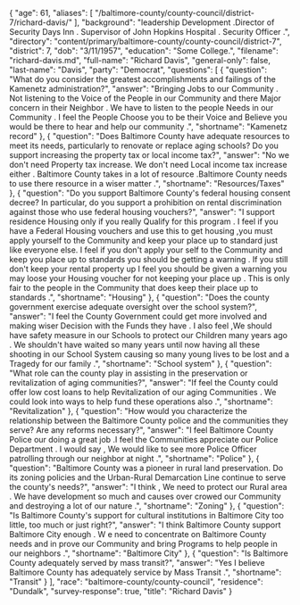 {
  "age": 61,
  "aliases": [
    "/baltimore-county/county-council/district-7/richard-davis/"
  ],
  "background": "leadership Development .Director of Security Days Inn . Supervisor of John Hopkins Hospital . Security Officer .",
  "directory": "content/primary/baltimore-county/county-council/district-7",
  "district": 7,
  "dob": "3/11/1957",
  "education": "Some College.",
  "filename": "richard-davis.md",
  "full-name": "Richard Davis",
  "general-only": false,
  "last-name": "Davis",
  "party": "Democrat",
  "questions": [
    {
      "question": "What do you consider the greatest accomplishments and failings of the Kamenetz administration?",
      "answer": "Bringing Jobs to our Community . Not listening to the Voice of the People in our Community and there Major concern in their Neighbor . We have to listen to the people Needs in our Community . I feel the People Choose you to be their Voice and Believe you would be there to hear and help our community .",
      "shortname": "Kamenetz record"
    },
    {
      "question": "Does Baltimore County have adequate resources to meet its needs, particularly to renovate or replace aging schools? Do you support increasing the property tax or local income tax?",
      "answer": "No we don't need Property tax increase. We don't need Local income tax increase either . Baltimore County takes in a lot of resource .Baltimore County needs to use there resource in a wiser matter .",
      "shortname": "Resources/Taxes"
    },
    {
      "question": "Do you support Baltimore County's federal housing consent decree? In particular, do you support a prohibition on rental discrimination against those who use federal housing vouchers?",
      "answer": "I support residence Housing only if you really Qualify for this program . I feel if you have a Federal Housing vouchers and use this to get housing ,you must apply yourself to the Community and keep your place up to standard just like everyone else. I feel if you don't apply your self to the Community and keep you place up to standards you should be getting a warning . If you still don't keep your rental property up I feel you should be given a warning you may loose your Housing voucher for not keeping your place up . This is only fair to the people in the Community that does keep their place up to standards .",
      "shortname": "Housing"
    },
    {
      "question": "Does the county government exercise adequate oversight over the school system?",
      "answer": "I feel the County Government could get more involved and making wiser Decision with the Funds they have . I also feel ,We should have safety measure in our Schools to protect our Children many years ago . We shouldn't have waited so many years until now having all these shooting in our School System causing so many young lives to be lost and a Tragedy for our family .",
      "shortname": "School system"
    },
    {
      "question": "What role can the county play in assisting in the preservation or revitalization of aging communities?",
      "answer": "If feel the County could offer low cost loans to help Revitalization of our aging Communities . We could look into ways to help fund these operations also .",
      "shortname": "Revitalization"
    },
    {
      "question": "How would you characterize the relationship between the Baltimore County police and the communities they serve? Are any reforms necessary?",
      "answer": "I feel Baltimore County Police our doing a great job .I feel the Communities appreciate our Police Department . I would say , We would like to see more Police Officer patrolling through our neighbor at night .",
      "shortname": "Police"
    },
    {
      "question": "Baltimore County was a pioneer in rural land preservation. Do its zoning policies and the Urban-Rural Demarcation Line continue to serve the county's needs?",
      "answer": "I think , We need to protect our Rural area . We have development so much and causes over crowed our Community and destroying a lot of our nature .",
      "shortname": "Zoning"
    },
    {
      "question": "Is Baltimore County's support for cultural institutions in Baltimore City too little, too much or just right?",
      "answer": "I think Baltimore County support Baltimore City enough . W e need to concentrate on Baltimore County needs and in prove our Community and bring Programs to help people in our neighbors .",
      "shortname": "Baltimore City"
    },
    {
      "question": "Is Baltimore County adequately served by mass transit?",
      "answer": "Yes I believe Baltimore County has adequately service by Mass Transit .",
      "shortname": "Transit"
    }
  ],
  "race": "baltimore-county/county-council",
  "residence": "Dundalk",
  "survey-response": true,
  "title": "Richard Davis"
}
